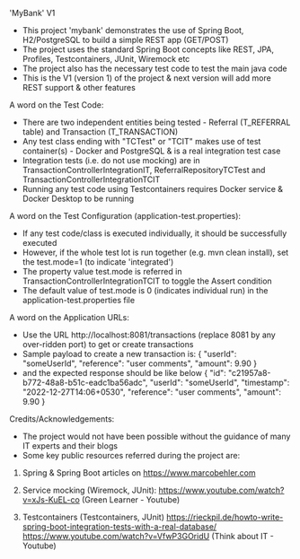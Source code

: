 'MyBank' V1

- This project 'mybank' demonstrates the use of Spring Boot, H2/PostgreSQL to build a simple REST app (GET/POST)
- The project uses the standard Spring Boot concepts like REST, JPA, Profiles, Testcontainers, JUnit, Wiremock etc
- The project also has the necessary test code to test the main java code
- This is the V1 (version 1) of the project & next version will add more REST support & other features

A word on the Test Code: 
- There are two independent entities being tested - Referral (T_REFERRAL table) and Transaction (T_TRANSACTION)
- Any test class ending with "TCTest" or "TCIT" makes use of test container(s) - Docker and PostgreSQL & is a real integration test case
- Integration tests (i.e. do not use mocking) are in TransactionControllerIntegrationIT, ReferralRepositoryTCTest and TransactionControllerIntegrationTCIT
- Running any test code using Testcontainers requires Docker service & Docker Desktop to be running

A word on the Test Configuration (application-test.properties):
- If any test code/class is executed individually, it should be successfully executed
- However, if the whole test lot is run together (e.g. mvn clean install), set the test.mode=1 (to indicate 'integrated')
- The property value test.mode is referred in TransactionControllerIntegrationTCIT to toggle the Assert condition
- The default value of test.mode is 0 (indicates individual run) in the application-test.properties file

A word on the Application URLs:
- Use the URL http://localhost:8081/transactions (replace 8081 by any over-ridden port) to get or create transactions
- Sample payload to create a new transaction is:
  {
  "userId": "someUserId",
  "reference": "user comments",
  "amount": 9.90
  }
- and the expected response should be like below
  {
  "id": "c21957a8-b772-48a8-b51c-eadc1ba56adc",
  "userId": "someUserId",
  "timestamp": "2022-12-27T14:06+0530",
  "reference": "user comments",
  "amount": 9.90
  }

Credits/Acknowledgements:

- The project  would not have been possible without the guidance of many IT experts and their blogs
- Some key public resources referred during the project are:

1) Spring & Spring Boot articles on https://www.marcobehler.com 

2) Service mocking (Wiremock, JUnit): https://www.youtube.com/watch?v=xJs-KuEL-co (Green Learner - Youtube)

3) Testcontainers (Testcontainers, JUnit)
https://rieckpil.de/howto-write-spring-boot-integration-tests-with-a-real-database/
https://www.youtube.com/watch?v=VfwP3GOridU (Think about IT - Youtube)